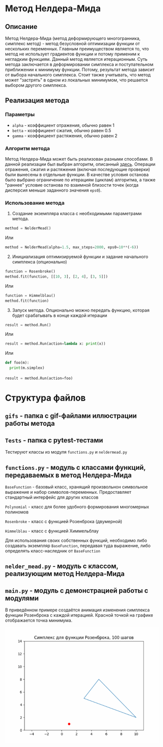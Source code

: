 # Метод Нелдера-Мида
## Описание
Метод Нелдера-Мида (метод деформирующего многогранника, симплекс метод) - метод безусловной оптимизации функции от нескольких переменных. Главным преимуществом является то, что метод не использует градиентов функции и потому применим к негладким функциям. Данный метод является итерационным. Суть метода заключается в деформировании симплекса и поступательном приближении к минимуму функции. Потому, результат метода зависит от выбора начального симплекса. Стоит также учитывать, что метод может "застрять" в одном из локальных минимумом, что решается выбором другого симплекса. 
## Реализация метода
### Параметры
- `alpha` - коэффициент отражения, обычно равен 1
- `betta` - коэффициент сжатия, обычно равен 0.5
- `gamma` - коэффициент растяжения, обычно равен 2
### Алгоритм метода
Метод Нелдера-Мида может быть реализован разными способами. В данной реализации был выбран алгоритм, описанный [здесь](https://ru.wikipedia.org/wiki/Метод_Нелдера_—_Мида). Операции отражения, сжатия и растяжения (включая последующие проверки) были вынесены в отдельные функции. В качестве условия останова было выбрано ограничение по итерациям (циклам) алгоритма, а также "раннее" условие останова по взаимной близости точек (когда дисперсия меньше заданного значения `eps0`).
### Использование метода
1. Создание экземпляра класса с необходимыми параметрами метода.
```python
method = NelderMead()
```
Или 
```python
method = NelderMead(alpha=1.5, max_steps=2000, eps0=10**(-6))
```
2. Инициализация оптимизируемой функции и задание начального симплекса (опционально)
```python
function = Rosenbroke()
method.fit(function, [[10, 3], [2, 4], [3, 5]])
```
Или 
```python
function = Himmelblau()
method.fit(function)
```
3. Запуск метода. Опционально можно передать функцию, которая будет срабатывать в конце каждой итерации
```python
result = method.Run()
```
Или 
```python
result = method.Run(action=lambda x: print(x))
```
Или
```python
def foo(m):
  print(m.simplex)

result = method.Run(action=foo)
```
# Структура файлов
## `gifs` - папка с gif-файлами иллюстрации работы метода
## `Tests` - папка с pytest-тестами
Тестируют классы из модуля `functions.py` и `neldermead.py`
## `functions.py` - модуль с классами функций, передаваемых в метод Нелдера-Мида
`BaseFunction` - базовый класс, хранящий произвольнон символьное выражение и набор символов-переменных. Предоставляет стандартный интерфейс для других классов

`Polynomial` - класс для более удобного формирования многомерных полиномов

`Rosenbroke` - класс с функцией Розенброка (двумерной)

`Himmelblau` - класс с функцией Химмельблау

Для использования своих собственных функций, необходимо либо создавать экземпляр `BaseFunction`, передавая туда выражение, либо определять класс-наследник от `BaseFunction`
## `nelder_mead.py` - модуль с классом, реализующим метод Нелдера-Мида
## `main.py` - модуль с демонстрацией работы с модулями
В приведённом примере создаётся анимация изменения симплекса функции Розенброка с каждой итерацией. Красной точкой на графике отображается точка минимума.

![Изменение симплекса функции Розенброка за 100 шагов](gifs/animation_100.gif)
